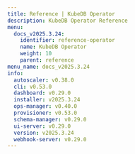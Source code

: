 ```yaml
---
title: Reference | KubeDB Operator
description: KubeDB Operator Reference
menu:
  docs_v2025.3.24:
    identifier: reference-operator
    name: KubeDB Operator
    weight: 10
    parent: reference
menu_name: docs_v2025.3.24
info:
  autoscaler: v0.38.0
  cli: v0.53.0
  dashboard: v0.29.0
  installer: v2025.3.24
  ops-manager: v0.40.0
  provisioner: v0.53.0
  schema-manager: v0.29.0
  ui-server: v0.29.0
  version: v2025.3.24
  webhook-server: v0.29.0
---
```


